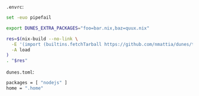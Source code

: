`.envrc`:

```bash
set -euo pipefail

export DUNES_EXTRA_PACKAGES="foo=bar.nix,baz=quux.nix"

res=$(nix-build --no-link \
  -E '(import (builtins.fetchTarball https://github.com/nmattia/dunes/tarball/main))' \
  -A load
)
. "$res"
```


`dunes.toml`:

```bash
packages = [ "nodejs" ]
home = ".home"
```
